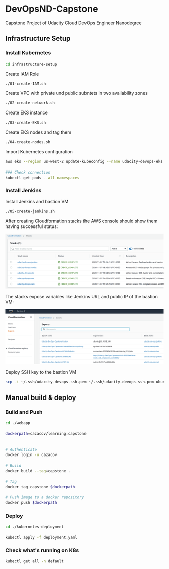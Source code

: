 # DevOpsND-Capstone
Capstone Project of Udacity Cloud DevOps Engineer Nanodegree

## Infrastructure Setup

### Install Kubernetes

```bash
cd infrastructure-setup
```

Create IAM Role

```bash
./01-create-IAM.sh
```

Create VPC with private und public subntets in two availability zones

```bash
./02-create-network.sh
```

Create EKS instance

```bash
./03-create-EKS.sh
```

Create EKS nodes and tag them

```bash
./04-create-nodes.sh
```

Import Kubernetes configuration

```bash
aws eks --region us-west-2 update-kubeconfig --name udacity-devops-eks

### Check connection
kubectl get pods --all-namespaces
```

### Install Jenkins

Install Jenkins and bastion VM

```bash
./05-create-jenkins.sh
```

After creating Cloudformation stacks the AWS console should show them having successful status:

![Screenshot Cloudformation stacks](./_img/cf_stacks_Ok.png)

The stacks expose variables like Jenkins URL and public IP of the bastion VM:

![Screenshot Cloudformation exports](./_img/cf_exports.png)

Deploy SSH key to the bastion VM
```bash
scp -i ~/.ssh/udacity-devops-ssh.pem ~/.ssh/udacity-devops-ssh.pem ubuntu@BASTION:~/.ssh/
```

## Manual build & deploy

### Build and Push

```bash
cd ./webapp

dockerpath=cazacov/learning:capstone


# Authenticate
docker login -u cazacov

# Build
docker build --tag=capstone .

# Tag
docker tag capstone $dockerpath

# Push image to a docker repository
docker push $dockerpath
```

### Deploy

```bash
cd ./kubernetes-deployment

kubectl apply -f deployment.yaml
```

### Check what's running on K8s
```bash
kubectl get all -n default
```